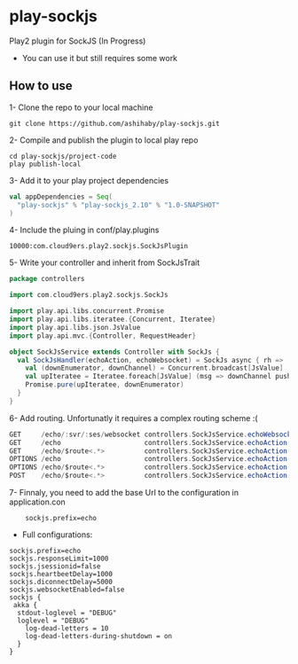 play-sockjs
===========

Play2 plugin for SockJS (In Progress)
* You can use it but still requires some work

## How to use

1- Clone the repo to your local machine

```
git clone https://github.com/ashihaby/play-sockjs.git
```
2- Compile and publish the plugin to local play repo

```
cd play-sockjs/project-code
play publish-local
```
3- Add it to your play project dependencies

```scala
val appDependencies = Seq(
  "play-sockjs" % "play-sockjs_2.10" % "1.0-SNAPSHOT"
)
```
4- Include the pluing in conf/play.plugins

```
10000:com.cloud9ers.play2.sockjs.SockJsPlugin
```
5- Write your controller and inherit from SockJsTrait

```scala
package controllers

import com.cloud9ers.play2.sockjs.SockJs

import play.api.libs.concurrent.Promise
import play.api.libs.iteratee.{Concurrent, Iteratee}
import play.api.libs.json.JsValue
import play.api.mvc.{Controller, RequestHeader}

object SockJsService extends Controller with SockJs {
  val SockJsHandler(echoAction, echoWebsocket) = SockJs async { rh =>
    val (downEnumerator, downChannel) = Concurrent.broadcast[JsValue]
    val upIteratee = Iteratee.foreach[JsValue] (msg => downChannel push msg)
    Promise.pure(upIteratee, downEnumerator)
  }
}
```
6- Add routing. Unfortunatly it requires a complex routing scheme :(

```scala
GET     /echo/:svr/:ses/websocket controllers.SockJsService.echoWebsocket(svr, ses)
GET     /echo                     controllers.SockJsService.echoAction(route="")
GET     /echo/$route<.*>          controllers.SockJsService.echoAction(route)
OPTIONS /echo                     controllers.SockJsService.echoAction(route="")
OPTIONS /echo/$route<.*>          controllers.SockJsService.echoAction(route)
POST    /echo/$route<.*>          controllers.SockJsService.echoAction(route)
```
7- Finnaly, you need to add the base Url to the configuration in application.con
```
	sockjs.prefix=echo
```

* Full configurations:

```
sockjs.prefix=echo
sockjs.responseLimit=1000
sockjs.jsessionid=false
sockjs.heartbeetDelay=1000
sockjs.diconnectDelay=5000
sockjs.websocketEnabled=false
sockjs {
 akka {
  stdout-loglevel = "DEBUG"
  loglevel = "DEBUG"
    log-dead-letters = 10
    log-dead-letters-during-shutdown = on
  }
}
```
